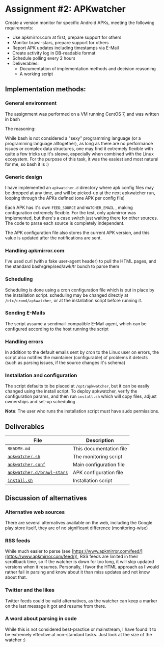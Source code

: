 ﻿
# Assignment #2: APKwatcher
Create a version monitor for specific Android APKs, meeting the following requirements:

 - Use apkmirror.com at first, prepare support for others
 - Monitor brawl-stars, prepare support for others
 - Report APK updates including timestamps via E-Mail
 - Create activity log in DB-readable format
 - Schedule polling every 2 hours
 - Deliverables:
	 - Documentation of implementation methods and decision reasoning
	 - A working script
	 
	 
	 
## Implementation methods:
### General environment
The assignment was performed on a VM running CentOS 7, and was written in bash


The reasoning:

While bash is not considered a "sexy" programming language (or a programming language alltogether), as long as there are no performance issues or complex data structures, one may find it extremely flexible with quite a few tricks up it's sleeve, especially when combined with the Linux ecosystem.
For the purpose of this task, it was the easiest and most natural for me, so bash it is :)

### Generic design
I have implemented an `apkwatcher.d` directory where apk config files may be dropped at any time, and will be picked-up at the next apkwatcher run, looping through the APKs defined (one APK per config file)

Each APK has it's own `FEED_SOURCE` and `WATCHER_EMAIL` , making configuration extremely flexible.
For the test, only apkmirror was implemented, but there's a case switch just waiting there for other sources. The code to parse each source is completely independent. 

The APK configuration file also stores the current APK version, and this value is updated after the notifications are sent.

### Handling apkmirror.com
I've used curl (with a fake user-agent header) to pull the HTML pages, and the standard bash/grep/sed/awk/tr bunch to parse them

### Scheduling
Scheduling is done using a cron configuration file which is put in place by the installation script. scheduling may be changed directly at `/etc/crond/apkwatcher`, or at the installation script before running it.

### Sending E-Mails
The script assume a sendmail-compatible E-Mail agent, which can be configured according to the host running the script

### Handling errors
In addition to the default emails sent by cron to the Linux user on errors, the script also notifies the maintainer (configurable) of problems it detects (such as parsing issues, if the source changes it's schema)

### Installation and configuration
The script defaults to be placed at `/opt/apkwatcher`, but it can be easily changed using the install script.
To deploy apkwatcher, verify the configuration params, and then run `install.sh` which will copy files, adjust ownerships and set-up scheduling

**Note**: The user who runs the installation script must have sudo permissions.



## Deliverables

|File            |Description                               |
|----------------|------------------------------------------|
|`README.md`     |This documentation file                   |
|[`apkwatcher.sh`](apkwatcher.sh)   |The monitoring script                |
|[`apkwatcher.conf`](apkwatcher.conf)      |Main configuration file           |
|[`apkwatcher.d/brawl-stars`](apkwatcher.d/brawl-stars)    |APK configuration file|
|[`install.sh`](install.sh)    |Installation script|




## Discussion of alternatives
### Alternative web sources
There are several alternatives available on the web, including the Google play store itself, they are of no significant difference (monitoring-wise)

### RSS feeds
While much easier to parse (see [https://www.apkmirror.com/feed/](https://www.apkmirror.com/feed/)), RSS feeds are limited in their scrollback time, so if the watcher is down for too long, it will skip updated versions when it resumes. Personally, I favor the HTML approach as I would rather fail in parsing and know about it than miss updates and not know about that.

### Twitter and the likes
Twitter feeds could be valid alternatives, as the watcher can keep a marker on the last message it got and resume from there.

### A word about parsing in code
While this is not considered best-practice or mainstream,  I have found it to be extremely effective at non-standard tasks. Just look at the size of the watcher :)
